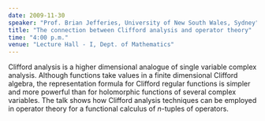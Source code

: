 ```yaml
---
date: 2009-11-30
speaker: "Prof. Brian Jefferies, University of New South Wales, Sydney"
title: "The connection between Clifford analysis and operator theory"
time: "4:00 p.m."
venue: "Lecture Hall - I, Dept. of Mathematics"
---
```

Clifford analysis is a higher dimensional analogue of single
variable complex analysis. Although functions take values in a
finite dimensional Clifford algebra, the representation formula for
Clifford regular functions is simpler and more powerful than for
holomorphic functions of several complex variables. The talk shows
how Clifford analysis techniques can be employed in operator theory
for a functional calculus of $n$-tuples of operators.
